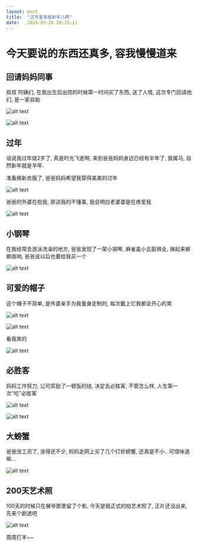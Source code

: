 ```yaml
---
layout: post
title:  "正月里来是新年儿啊"
date:   2015-03-26 20:15:11
---
```

今天要说的东西还真多, 容我慢慢道来
=======

回请妈妈同事
------

叔叔 阿姨们, 在我出生后出院的时候第一时间买了东西, 送了人情, 这次专门回请他们, 是一家自助

![alt text][1]

![alt text][2]

过年
--

话说我过年就2岁了, 真是时光飞逝啊, 来到爸爸妈妈身边已经有半年了, 我属马, 自然新年就是羊年.

准备换新衣服了, 爸爸妈妈希望我穿得美美的过年

![alt text][3]

爸爸的外婆在抱我, 原谅我的不懂事, 我会明白老婆婆是在疼爱我

![alt text][4]

 

小钢琴
---

在我经常去游泳洗澡的地方, 爸爸发现了一架小钢琴, 麻雀虽小五脏俱全, 弹起来梆梆直响, 爸爸说以后也要给我买一个

![alt text][5]

可爱的帽子
-----

这个帽子不简单, 是外婆亲手为我量身定制的, 每次戴上它我都会开心的笑

![alt text][6]

![alt text][7]

看我笑的

![alt text][8]

必胜客
---

妈妈工作努力, 公司奖励了一顿饭的钱, 决定去必胜客, 不管怎么样, 人生第一次"吃"必胜客

![alt text][9]

![alt text][10]

大螃蟹
---

爸爸涨工资了, 涨得还不少, 妈妈走网上买了几个打折螃蟹, 还真是不小...可惜味道嘛...

![alt text][11]

200天艺术照
-------

100天的时候只在舅爷那里留了个影, 今天是我正式的拍艺术照了, 正片还没出来, 先来个剧透吧

![alt text][12]

周周打羊~~


  [1]: http://pic.yupoo.com/moxigan/EwXWyGy0/medish.jpg
  [2]: http://pic.yupoo.com/moxigan/EwXYtRpG/medish.jpg
  [3]: http://pic.yupoo.com/moxigan/EwXZUGDz/medish.jpg
  [4]: http://pic.yupoo.com/moxigan/EwXUiW2w/medish.jpg
  [5]: http://pic.yupoo.com/moxigan/EwXUEth0/medish.jpg
  [6]: http://pic.yupoo.com/moxigan/EwY2t7Lt/medish.jpg
  [7]: http://pic.yupoo.com/moxigan/EwY2pGFd/medish.jpg
  [8]: http://pic.yupoo.com/moxigan/EwY2mR6C/medish.jpg
  [9]: http://pic.yupoo.com/moxigan/EwY4hFls/medish.jpg
  [10]: http://pic.yupoo.com/moxigan/EwY4Eb1q/medish.jpg
  [11]: http://pic.yupoo.com/moxigan/EwXV6e3S/medish.jpg
  [12]: http://pic.yupoo.com/moxigan/EwXVxKLz/medish.jpg